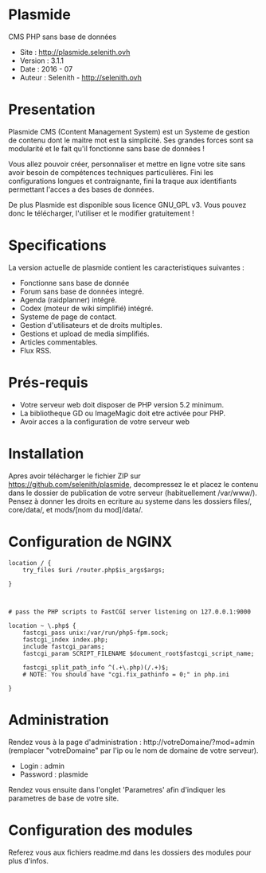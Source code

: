 Plasmide
========

CMS PHP sans base de données

- Site :	http://plasmide.selenith.ovh
- Version :	3.1.1
- Date : 	2016 - 07
- Auteur : 	Selenith - http://selenith.ovh


Presentation
============

Plasmide CMS (Content Management System) est un Systeme de gestion de contenu dont le maitre mot est la simplicité. Ses grandes forces sont sa modularité et le fait qu'il fonctionne sans base de données ! 

Vous allez pouvoir créer, personnaliser et mettre en ligne votre site  sans avoir besoin de compétences techniques particulières. Fini les configurations longues et contraignante, fini la traque aux identifiants permettant l'acces a des bases de données.

De plus Plasmide est disponible sous licence GNU_GPL v3. Vous pouvez donc le télécharger, l'utiliser et le modifier gratuitement !

Specifications
==============

La version actuelle de plasmide contient les caracteristiques suivantes :

- Fonctionne sans base de donnée
- Forum sans base de données integré.
- Agenda (raidplanner) intégré.
- Codex (moteur de wiki simplifié) intégré. 
- Systeme de page de contact.
- Gestion d'utilisateurs et de droits multiples.
- Gestions et upload de media simplifiés.
- Articles commentables.
- Flux RSS.


Prés-requis
===========
- Votre serveur web doit disposer de PHP version 5.2 minimum.
- La bibliotheque GD ou ImageMagic doit etre activée pour PHP.
- Avoir acces a la configuration de votre serveur web

Installation
===========

Apres avoir télécharger le fichier ZIP sur https://github.com/selenith/plasmide, decompressez le et placez le contenu dans le dossier de publication de votre serveur (habituellement /var/www/).
Pensez à donner les droits en ecriture au systeme dans les dossiers files/, core/data/, et mods/[nom du mod]/data/.

Configuration de NGINX
===========

```
location / {
    try_files $uri /router.php$is_args$args;
        
}



# pass the PHP scripts to FastCGI server listening on 127.0.0.1:9000

location ~ \.php$ {
    fastcgi_pass unix:/var/run/php5-fpm.sock;
    fastcgi_index index.php;
    include fastcgi_params;
    fastcgi_param SCRIPT_FILENAME $document_root$fastcgi_script_name;

    fastcgi_split_path_info ^(.+\.php)(/.+)$;
    # NOTE: You should have "cgi.fix_pathinfo = 0;" in php.ini

}
```

Administration
===========
Rendez vous à la page d'administration : http://votreDomaine/?mod=admin (remplacer "votreDomaine" par l'ip ou le nom de domaine de votre serveur).

- Login : admin
- Password : plasmide

Rendez vous ensuite dans l'onglet 'Parametres' afin d'indiquer les parametres de base de votre site.


Configuration des modules
===========
Referez vous aux fichiers readme.md dans les dossiers des modules pour plus d'infos.
